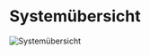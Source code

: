 # Systemübersicht

![Systemübersicht](https://github.com/srothPuzzle/FeedbackTool/blob/master/2_konzeption/images/Systemübersicht.png)
